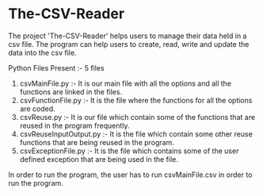 # The-CSV-Reader

The project 'The-CSV-Reader' helps users to manage their data held in a csv file. The program can help users to create, read, write and update the data into the csv file.

Python Files Present :- 5 files

1. csvMainFile.py :- It is our main file with all the options and all the functions are linked in the files.
2. csvFunctionFile.py :- It is the file where the functions for all the options are coded.
3. csvReuse.py :- It is our file which contain some of the functions that are reused in the program frequently.
4. csvReuseInputOutput.py :- It is the file which contain some other reuse functions that are being reused in the program.
5. csvExceptionFile.py :- It is the file which contains some of the user defined exception that are being used in the file.

In order to run the program, the user has to run csvMainFile.csv in order to run the program.
